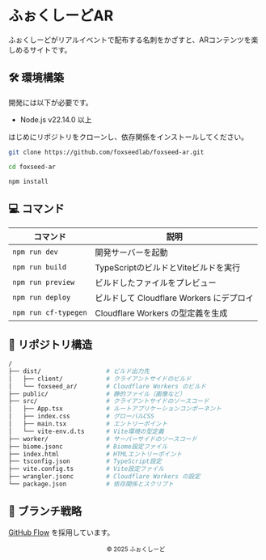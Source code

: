 # ふぉくしーどAR
ふぉくしーどがリアルイベントで配布する名刺をかざすと、ARコンテンツを楽しめるサイトです。

## 🛠 環境構築
開発には以下が必要です。

- Node.js v22.14.0 以上

はじめにリポジトリをクローンし、依存関係をインストールしてください。

```sh
git clone https://github.com/foxseedlab/foxseed-ar.git

cd foxseed-ar

npm install
```

## 💻 コマンド
| コマンド | 説明 |
| --- | --- |
| `npm run dev` | 開発サーバーを起動 |
| `npm run build` | TypeScriptのビルドとViteビルドを実行 |
| `npm run preview` | ビルドしたファイルをプレビュー |
| `npm run deploy` | ビルドして Cloudflare Workers にデプロイ |
| `npm run cf-typegen` | Cloudflare Workers の型定義を生成 |

## 📁 リポジトリ構造
```sh
/
├── dist/                  # ビルド出力先
│   ├── client/            # クライアントサイドのビルド
│   └── foxseed_ar/        # Cloudflare Workers のビルド
├── public/                # 静的ファイル（画像など）
├── src/                   # クライアントサイドのソースコード
│   ├── App.tsx            # ルートアプリケーションコンポーネント
│   ├── index.css          # グローバルCSS
│   ├── main.tsx           # エントリーポイント
│   └── vite-env.d.ts      # Vite環境の型定義
├── worker/                # サーバーサイドのソースコード
├── biome.jsonc            # Biome設定ファイル
├── index.html             # HTMLエントリーポイント
├── tsconfig.json          # TypeScript設定
├── vite.config.ts         # Vite設定ファイル
├── wrangler.jsonc         # Cloudflare Workers の設定
└── package.json           # 依存関係とスクリプト
```

## 🔀 ブランチ戦略
[GitHub Flow](https://docs.github.com/en/get-started/quickstart/github-flow) を採用しています。

<div align="center">
<small>
© 2025 ふぉくしーど
</small>
</div>
